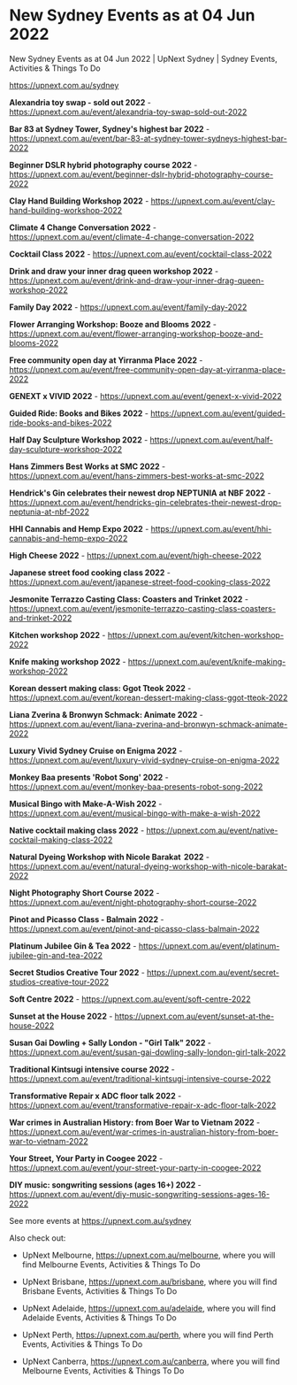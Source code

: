 # New Sydney Events as at 04 Jun 2022
New Sydney Events as at 04 Jun 2022 | UpNext Sydney | Sydney Events, Activities &amp; Things To Do

https://upnext.com.au/sydney


**Alexandria toy swap - sold out 2022** - https://upnext.com.au/event/alexandria-toy-swap-sold-out-2022

**Bar 83 at Sydney Tower, Sydney's highest bar 2022** - https://upnext.com.au/event/bar-83-at-sydney-tower-sydneys-highest-bar-2022

**Beginner DSLR hybrid photography course 2022** - https://upnext.com.au/event/beginner-dslr-hybrid-photography-course-2022

**Clay Hand Building Workshop 2022** - https://upnext.com.au/event/clay-hand-building-workshop-2022

**Climate 4 Change Conversation 2022** - https://upnext.com.au/event/climate-4-change-conversation-2022

**Cocktail Class 2022** - https://upnext.com.au/event/cocktail-class-2022

**Drink and draw your inner drag queen workshop 2022** - https://upnext.com.au/event/drink-and-draw-your-inner-drag-queen-workshop-2022

**Family Day 2022** - https://upnext.com.au/event/family-day-2022

**Flower Arranging Workshop: Booze and Blooms 2022** - https://upnext.com.au/event/flower-arranging-workshop-booze-and-blooms-2022

**Free community open day at Yirranma Place 2022** - https://upnext.com.au/event/free-community-open-day-at-yirranma-place-2022

**GENEXT x VIVID 2022** - https://upnext.com.au/event/genext-x-vivid-2022

**Guided Ride: Books and Bikes 2022** - https://upnext.com.au/event/guided-ride-books-and-bikes-2022

**Half Day Sculpture Workshop 2022** - https://upnext.com.au/event/half-day-sculpture-workshop-2022

**Hans Zimmers Best Works at SMC 2022** - https://upnext.com.au/event/hans-zimmers-best-works-at-smc-2022

**Hendrick's Gin celebrates their newest drop NEPTUNIA at NBF 2022** - https://upnext.com.au/event/hendricks-gin-celebrates-their-newest-drop-neptunia-at-nbf-2022

**HHI Cannabis and Hemp Expo 2022** - https://upnext.com.au/event/hhi-cannabis-and-hemp-expo-2022

**High Cheese 2022** - https://upnext.com.au/event/high-cheese-2022

**Japanese street food cooking class 2022** - https://upnext.com.au/event/japanese-street-food-cooking-class-2022

**Jesmonite Terrazzo Casting Class: Coasters and Trinket 2022** - https://upnext.com.au/event/jesmonite-terrazzo-casting-class-coasters-and-trinket-2022

**Kitchen workshop 2022** - https://upnext.com.au/event/kitchen-workshop-2022

**Knife making workshop 2022** - https://upnext.com.au/event/knife-making-workshop-2022

**Korean dessert making class: Ggot Tteok 2022** - https://upnext.com.au/event/korean-dessert-making-class-ggot-tteok-2022

**Liana Zverina & Bronwyn Schmack: Animate 2022** - https://upnext.com.au/event/liana-zverina-and-bronwyn-schmack-animate-2022

**Luxury Vivid Sydney Cruise on Enigma 2022** - https://upnext.com.au/event/luxury-vivid-sydney-cruise-on-enigma-2022

**Monkey Baa presents 'Robot Song' 2022** - https://upnext.com.au/event/monkey-baa-presents-robot-song-2022

**Musical Bingo with Make-A-Wish 2022** - https://upnext.com.au/event/musical-bingo-with-make-a-wish-2022

**Native cocktail making class 2022** - https://upnext.com.au/event/native-cocktail-making-class-2022

**Natural Dyeing Workshop with Nicole Barakat  2022** - https://upnext.com.au/event/natural-dyeing-workshop-with-nicole-barakat-2022

**Night Photography Short Course 2022** - https://upnext.com.au/event/night-photography-short-course-2022

**Pinot and Picasso Class - Balmain 2022** - https://upnext.com.au/event/pinot-and-picasso-class-balmain-2022

**Platinum Jubilee Gin & Tea 2022** - https://upnext.com.au/event/platinum-jubilee-gin-and-tea-2022

**Secret Studios Creative Tour 2022** - https://upnext.com.au/event/secret-studios-creative-tour-2022

**Soft Centre 2022** - https://upnext.com.au/event/soft-centre-2022

**Sunset at the House 2022** - https://upnext.com.au/event/sunset-at-the-house-2022

**Susan Gai Dowling + Sally London - "Girl Talk" 2022** - https://upnext.com.au/event/susan-gai-dowling-sally-london-girl-talk-2022

**Traditional Kintsugi intensive course 2022** - https://upnext.com.au/event/traditional-kintsugi-intensive-course-2022

**Transformative Repair x ADC floor talk 2022** - https://upnext.com.au/event/transformative-repair-x-adc-floor-talk-2022

**War crimes in Australian History: from Boer War to Vietnam 2022** - https://upnext.com.au/event/war-crimes-in-australian-history-from-boer-war-to-vietnam-2022

**Your Street, Your Party in Coogee 2022** - https://upnext.com.au/event/your-street-your-party-in-coogee-2022

**DIY music: songwriting sessions (ages 16+) 2022** - https://upnext.com.au/event/diy-music-songwriting-sessions-ages-16-2022



See more events at https://upnext.com.au/sydney


Also check out:

* UpNext Melbourne, https://upnext.com.au/melbourne, where you will find Melbourne Events, Activities & Things To Do

* UpNext Brisbane, https://upnext.com.au/brisbane, where you will find Brisbane Events, Activities & Things To Do

* UpNext Adelaide, https://upnext.com.au/adelaide, where you will find Adelaide Events, Activities & Things To Do

* UpNext Perth, https://upnext.com.au/perth, where you will find Perth Events, Activities & Things To Do

* UpNext Canberra, https://upnext.com.au/canberra, where you will find Melbourne Events, Activities & Things To Do